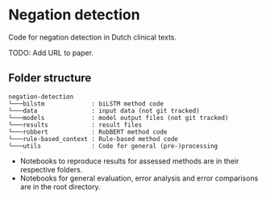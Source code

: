 # Negation detection
Code for negation detection in Dutch clinical texts. 

TODO: Add URL to paper.

## Folder structure
```
negation-detection
└───bilstm             : biLSTM method code 
└───data               : input data (not git tracked)
└───models             : model output files (not git tracked)
└───results            : result files
└───robbert            : RobBERT method code
└───rule-based_context : Rule-based method code
└───utils              : Code for general (pre-)processing
```

- Notebooks to reproduce results for assessed methods are in their respective folders.
- Notebooks for general evaluation, error analysis and error comparisons are in the root directory.
